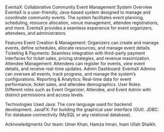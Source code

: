 EventaX: Collaborative Community Event Management System
Overview
EventaX is a user-friendly, Java-based system designed to manage and coordinate community events. The system facilitates event planning, scheduling, resource allocation, venue management, attendee registrations, and more. EventaX provides a seamless experience for event organizers, attendees, and administrators.

Features
Event Creation & Management: Organizers can create and manage events, define schedules, allocate resources, and manage event details.
Ticketing & Payments: Seamless integration with third-party payment interfaces for ticket sales, pricing strategies, and revenue maximization.
Attendee Management: Attendees can register for events, view event details, and receive real-time updates.
Admin Dashboard: EventaX Admins can oversee all events, track progress, and manage the system’s configurations.
Reporting & Analytics: Real-time data for event performance, ticket sales, and attendee demographics.
User Roles: Different roles such as Event Organizer, Attendee, and Event Admin with distinct permissions and access levels.

Technologies Used
Java: The core language used for backend development.
JavaFX: For building the graphical user interface (GUI).
JDBC: For database connectivity (MySQL or any relational database).

Acknowledgments
Our team: Umer Khan, Hamza Imran, Inam Ullah Shaikh.
